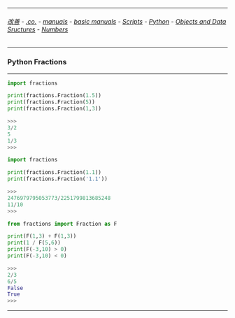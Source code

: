 
---

###### [改善](https://github.com/ttltrk/0C/blob/master/README.MD) - [.co.](https://github.com/ttltrk/PRG/blob/master/CODING.MD) - [manuals](https://github.com/ttltrk/PRG/blob/master/MAN.MD) - [basic manuals](https://github.com/ttltrk/PRG/blob/master/MANUALS.MD) - [Scripts](https://github.com/ttltrk/PRG/blob/master/PY/DOC/SC/SC.MD) - [Python](https://github.com/ttltrk/PRG/blob/master/PY/DOC/OPYM/OPYM.MD) - [Objects and Data Sructures](https://github.com/ttltrk/PRG/blob/master/PY/DOC/OPYM/01_OBJ_DS/OBJ_DS.MD) - [Numbers](https://github.com/ttltrk/PRG/blob/master/PY/DOC/OPYM/01_OBJ_DS/NUMBERS/NUMBERS.MD)

---

### Python Fractions

---

```python
import fractions

print(fractions.Fraction(1.5))
print(fractions.Fraction(5))
print(fractions.Fraction(1,3))

>>>
3/2
5
1/3
>>>
```

```python
import fractions

print(fractions.Fraction(1.1))
print(fractions.Fraction('1.1'))

>>>
2476979795053773/2251799813685248
11/10
>>>
```

```python
from fractions import Fraction as F

print(F(1,3) + F(1,3))
print(1 / F(5,6))
print(F(-3,10) > 0)
print(F(-3,10) < 0)

>>>
2/3
6/5
False
True
>>>
```

---
